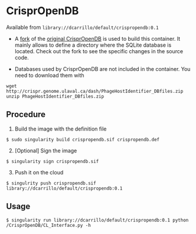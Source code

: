 # CrisprOpenDB

Available from `library://dcarrillo/default/crispropendb:0.1`

* A [fork](https://github.com/dcarrillox/CrisprOpenDB) of the [original CrisprOpenDB](https://github.com/edzuf/CrisprOpenDB) is used to build this container. It mainly allows to define a directory
where the SQLite database is located. Check out the fork to see the specific changes in the source code.

* Databases used by CrisprOpenDB are not included in the container. You need to download them with
```
wget http://crispr.genome.ulaval.ca/dash/PhageHostIdentifier_DBfiles.zip
unzip PhageHostIdentifier_DBfiles.zip
```

## Procedure

1. Build the image with the definition file
```
$ sudo singularity build crispropendb.sif crispropendb.def
```

2. [Optional] Sign the image
```
$ singularity sign crispropendb.sif
```

3. Push it on the cloud
```
$ singulrity push crispropendb.sif library://dcarrillo/default/crispropendb:0.1
```

## Usage

```
$ singularity run library://dcarrillo/default/crispropendb:0.1 python /CrisprOpenDB/CL_Interface.py -h
```
